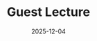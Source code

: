 ---
layout: lecture
number: 27
date: 2025-12-04
published: false
title: Guest Lecture
# presented_by: 
slido:
recording: 
files:
  slides: 
  pdf_slides:
  code:
  code_html:
  notebook:
  notes:
  additional_files:
    - name:
      link:
      target: #or leave empty
---
